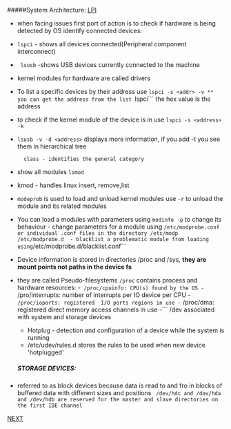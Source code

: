 #####System Architecture:
  [LPI](https://learning.lpi.org/en/learning-materials/101-500/101/101.2/101.2_01/) 
 - when facing issues first port of action is to check if hardware is being detected by OS
 identify connected devices:
 - ```lspci``` - shows all devices connected(Peripheral component interconnect)
 - ``` lsusb``` -shows USB devices currently connected to the machine
 - kernel modules for hardware are called drivers
 -  To list a specific devices by their address use ```lspci -s <addr> -v
    ** you can get the address from the list ```lspci``` the hex value is the address
 - to check if the kernel  module of the device is in use ``` lspci -s <address> -k ```
 - ``` lsusb -v -d <address> ``` displays more information, if you add -t you see them in hierarchical tree

         class - identifies the general category
- show all modules ```lsmod```
- kmod -  handles linux insert, remove,list
- ```modeprob``` is used to load and unload kernel modules use ```-r```  to unload the module and its related modules
- You can  load a modules with parameters using ```modinfo -p``` to change its behaviour
       - change parameters for a module using ``` /etc/modprobe.conf or individual .conf files in the directory /etc/modp          /etc/modprobe.d 
       - blacklist a problematic module from loading using ```/etc/modprobe.d/blacklist.conf```   
- Device information is stored in directories /proc  and /sys, __they are mount points not paths in the device fs__
- they are called Pseudo-filesystems
 ```/proc``` contains process and hardware resources:
     -``` /proc/cpuinfo: CPU(s) found by the OS
     -``` /pro/interrupts:  number of interrupts per IO device per CPU
     -``` /proc/ioports: registered  I/O ports regions in use
     -``` /proc/dma: registered direct memory access channels in use
     -``` /dev associated with system and storage devices
     - Hotplug - detection and configuration of a device while the system is running
     - /etc/udev/rules.d stores the rules to be used when new device 'hotplugged'
    

    ##### STORAGE DEVICES:
- referred to as block devices because data is read to and fro in blocks of buffered data with different sizes and positions
 ``` /dev/hdc and /dev/hda and /dev/hdb are reserved for the master and slave directories on the first IDE channel```

[NEXT](./boot_system.md)

